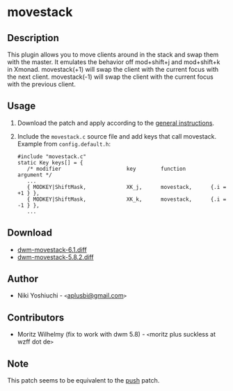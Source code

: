 # movestack

## Description

This plugin allows you to move clients around in the stack and swap them with
the master.  It emulates the behavior off mod+shift+j and mod+shift+k in Xmonad.
movestack(+1) will swap the client with the current focus with the next client.
movestack(-1) will swap the client with the current focus with the previous client.

## Usage

 1. Download the patch and apply according to the [general instructions](../).
 2. Include the `movestack.c` source file and add keys that call movestack.
    Example from `config.default.h`:

        #include "movestack.c"
        static Key keys[] = {
	       /* modifier                     key        function        argument */
	       ...
	       { MODKEY|ShiftMask,             XK_j,      movestack,      {.i = +1 } },
	       { MODKEY|ShiftMask,             XK_k,      movestack,      {.i = -1 } },
	       ...

## Download

 * [dwm-movestack-6.1.diff](dwm-movestack-6.1.diff)
 * [dwm-movestack-5.8.2.diff](dwm-movestack-5.8.2.diff)

## Author

 * Niki Yoshiuchi - `<`aplusbi@gmail.com`>`

## Contributors

 * Moritz Wilhelmy (fix to work with dwm 5.8) - `<`moritz plus suckless at wzff dot de`>`

## Note

This patch seems to be equivalent to the [push](../push/) patch.
